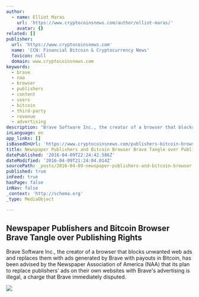 ```yaml
---
author:
  - name: Elliot Maras
    url: 'https://www.cryptocoinsnews.com/author/elliot-maras/'
    avatar: {}
related: []
publisher:
  url: 'https://www.cryptocoinsnews.com'
  name: 'CCN: Financial Bitcoin & Cryptocurrency News'
  favicon: null
  domain: www.cryptocoinsnews.com
keywords:
  - brave
  - naa
  - browser
  - publishers
  - content
  - users
  - bitcoin
  - third-party
  - revenue
  - advertising
description: "Brave Software Inc., the creator of a browser that blocks unwanted web ads and replaces them with ads generated by Brave with payouts in Bitcoin, has been advised by the Newspaper Association of America (NAA) that its plan to replace publishers' ads on their own websites with Brave's advertising is illegal, a charge that Brave immediately disputed."
inLanguage: en
app_links: []
isBasedOnUrl: 'https://www.cryptocoinsnews.com/publishers-bitcoin-browser-tangle/'
title: Newspaper Publishers and Bitcoin Browser Brave Tangle over Publishing Rights
datePublished: '2016-04-09T22:24:42.586Z'
dateModified: '2016-04-09T21:24:04.014Z'
sourcePath: _posts/2016-04-09-newspaper-publishers-and-bitcoin-browser-brave-tangle-over-p.md
published: true
inFeed: true
hasPage: false
inNav: false
_context: 'http://schema.org'
_type: MediaObject

---
```

<article style=""><h1>Newspaper Publishers and Bitcoin Browser Brave Tangle over Publishing Rights</h1><p>Brave Software Inc., the creator of a browser that blocks unwanted web ads and replaces them with ads generated by Brave with payouts in Bitcoin, has been advised by the Newspaper Association of America (NAA) that its plan to replace publishers' ads on their own websites with Brave's advertising is illegal, a charge that Brave immediately disputed.</p><img src="https://www.cryptocoinsnews.com/wp-content/uploads/2016/04/Brave-browser-homepage.jpg" /></article>